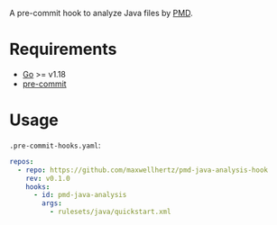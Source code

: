 A pre-commit hook to analyze Java files by [PMD](https://pmd.github.io/).

# Requirements

- [Go](https://go.dev/) >= v1.18
- [pre-commit](https://pre-commit.com/)

# Usage

`.pre-commit-hooks.yaml`:

```yaml
repos:
  - repo: https://github.com/maxwellhertz/pmd-java-analysis-hook
    rev: v0.1.0
    hooks:
      - id: pmd-java-analysis
        args:
          - rulesets/java/quickstart.xml
```